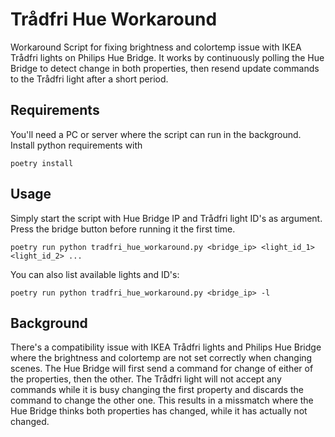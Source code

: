 # Trådfri Hue Workaround
Workaround Script for fixing brightness and colortemp issue with IKEA Trådfri lights on Philips Hue Bridge. It
works by continuously polling the Hue Bridge to detect change in both properties, then resend update commands
to the Trådfri light after a short period.

## Requirements
You'll need a PC or server where the script can run in the background. 
Install python requirements with
```
poetry install
```
 
## Usage
Simply start the script with Hue Bridge IP and Trådfri light ID's as argument. Press the
bridge button before running it the first time.
```
poetry run python tradfri_hue_workaround.py <bridge_ip> <light_id_1> <light_id_2> ...    
```

You can also list available lights and ID's:
```
poetry run python tradfri_hue_workaround.py <bridge_ip> -l
```


## Background
There's a compatibility issue with IKEA Trådfri lights and Philips Hue Bridge where the brightness and colortemp
are not set correctly when changing scenes. The Hue Bridge will first send a command for change of either of the properties,
then the other. The Trådfri light will not accept any commands while it is busy changing the
first property and discards the command to change the other one. This results in a missmatch where the
Hue Bridge thinks both properties has changed, while it has actually not changed. 

 
